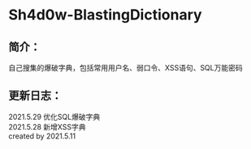 # Sh4d0w-BlastingDictionary  
## 简介：  
自己搜集的爆破字典，包括常用用户名、弱口令、XSS语句、SQL万能密码  

## 更新日志：  
2021.5.29 优化SQL爆破字典  
2021.5.28 新增XSS字典  
created by 2021.5.11  
